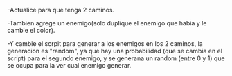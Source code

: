 -Actualice para que tenga 2 caminos.

-Tambien agrege un enemigo(solo duplique el enemigo que habia y le cambie el 
color).

-Y cambie el scrpit para generar a los enemigos en los 2 caminos, la generacion
es "random", ya que hay una probabilidad (que se cambia en el script) para el 
segundo enemigo, y se generana un random (entre 0 y 1) que se ocupa para la 
ver cual enemigo generar.
